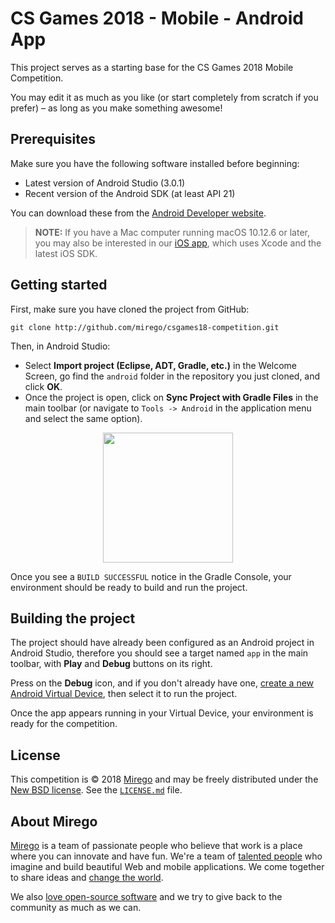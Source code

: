 # CS Games 2018 - Mobile - Android App

This project serves as a starting base for the CS Games 2018 Mobile Competition.

You may edit it as much as you like (or start completely from scratch if you prefer) – as long as you make something awesome!

## Prerequisites

Make sure you have the following software installed before beginning:

- Latest version of Android Studio (3.0.1)
- Recent version of the Android SDK (at least API 21)

You can download these from the [Android Developer website](https://developer.android.com/studio/index.html).

> **NOTE:** If you have a Mac computer running macOS 10.12.6 or later, you may also be interested in our [iOS app](https://github.com/mirego/csgames18-competition/tree/master/ios), which uses Xcode and the latest iOS SDK.

## Getting started

First, make sure you have cloned the project from GitHub:

```
git clone http://github.com/mirego/csgames18-competition.git
```

Then, in Android Studio: 

- Select **Import project (Eclipse, ADT, Gradle, etc.)** in the Welcome Screen, go find the `android` folder in the repository you just cloned, and click **OK**.
- Once the project is open, click on **Sync Project with Gradle Files** in the main toolbar (or navigate to `Tools -> Android` in the application menu and select the same option).

<p align="center"><img src="https://cloud.githubusercontent.com/assets/4378424/24182187/64981e3e-0e96-11e7-8fcb-f03f14d78c59.png" width="208"></p>

Once you see a `BUILD SUCCESSFUL` notice in the Gradle Console, your environment should be ready to build and run the project.

## Building the project

The project should have already been configured as an Android project in Android Studio, therefore you should see a target named `app` in the main toolbar, with **Play** and **Debug** buttons on its right.

Press on the **Debug** icon, and if you don't already have one, [create a new Android Virtual Device](https://developer.android.com/studio/run/managing-avds.html), then select it to run the project.

Once the app appears running in your Virtual Device, your environment is ready for the competition.

## License

This competition is © 2018 [Mirego](http://www.mirego.com) and may be freely
distributed under the [New BSD license](http://opensource.org/licenses/BSD-3-Clause).
See the [`LICENSE.md`](https://github.com/mirego/csgames18-competition/blob/master/LICENSE.md) file.

## About Mirego

[Mirego](http://mirego.com) is a team of passionate people who believe that work is a place where you can innovate and have fun. We're a team of [talented people](http://life.mirego.com) who imagine and build beautiful Web and mobile applications. We come together to share ideas and [change the world](http://mirego.org).

We also [love open-source software](http://open.mirego.com) and we try to give back to the community as much as we can.
